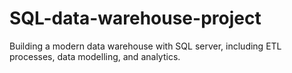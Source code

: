 # SQL-data-warehouse-project
Building a modern data warehouse with SQL server, including ETL processes, data modelling, and analytics.
